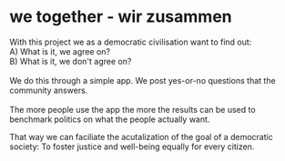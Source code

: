 # we together - wir zusammen

With this project we as a democratic civilisation want to find out: <br>
A) What is it, we agree on? <br>
B) What is it, we don't agree on?<br>
<br>
We do this through a simple app. We post yes-or-no questions that the community answers.
<br> <br> 
The more people use the app the more the results can be used to benchmark politics on what the people actually want. 

That way we can faciliate the acutalization of the goal of a democratic society: To foster justice and well-being equally for every citizen.

